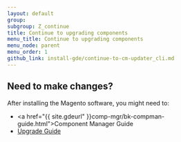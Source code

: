 ```yaml
---
layout: default
group: 
subgroup: Z_continue
title: Continue to upgrading components
menu_title: Continue to upgrading components
menu_node: parent
menu_order: 1
github_link: install-gde/continue-to-cm-updater_cli.md
---
```


## Need to make changes?
After installing the Magento software, you might need to:

*	<a href="{{ site.gdeurl" }}comp-mgr/bk-compman-guide.html">Component Manager Guide</a>
*	<a href="{{ site.gdeurl }}upgrade/bk-upgrade-guide.html">Upgrade Guide</a>



